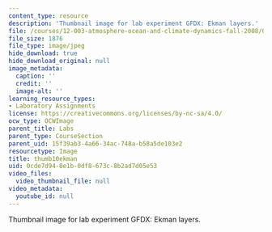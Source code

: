 ```yaml
---
content_type: resource
description: 'Thumbnail image for lab experiment GFDX: Ekman layers.'
file: /courses/12-003-atmosphere-ocean-and-climate-dynamics-fall-2008/0cde7d940e1b0df8673c8b2ad7d05e53_thumb10ekman.jpg
file_size: 1876
file_type: image/jpeg
hide_download: true
hide_download_original: null
image_metadata:
  caption: ''
  credit: ''
  image-alt: ''
learning_resource_types:
- Laboratory Assignments
license: https://creativecommons.org/licenses/by-nc-sa/4.0/
ocw_type: OCWImage
parent_title: Labs
parent_type: CourseSection
parent_uid: 15f39ab3-4a66-34ac-748a-b58a5de103e2
resourcetype: Image
title: thumb10ekman
uid: 0cde7d94-0e1b-0df8-673c-8b2ad7d05e53
video_files:
  video_thumbnail_file: null
video_metadata:
  youtube_id: null
---
```

Thumbnail image for lab experiment GFDX: Ekman layers.